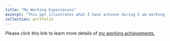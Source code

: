 ```yaml
---
title: "My Working Experiences"
excerpt: "This ppt illustrates what I have achieve during I am working for Bilibili as a program developer. <br/><img src='/images/working.png'>"
collection: portfolio
---
```


Please click this link to learn more details of  [my working achievements.](https://huyunhai-alex.github.io/files/promotion.pdf)
